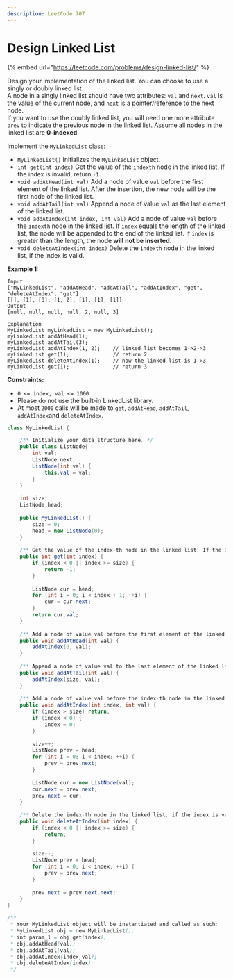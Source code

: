 ```yaml
---
description: LeetCode 707
---
```


# Design Linked List

{% embed url="https://leetcode.com/problems/design-linked-list/" %}

Design your implementation of the linked list. You can choose to use a singly or doubly linked list.\
A node in a singly linked list should have two attributes: `val` and `next`. `val` is the value of the current node, and `next` is a pointer/reference to the next node.\
If you want to use the doubly linked list, you will need one more attribute `prev` to indicate the previous node in the linked list. Assume all nodes in the linked list are **0-indexed**.

Implement the `MyLinkedList` class:

* `MyLinkedList()` Initializes the `MyLinkedList` object.
* `int get(int index)` Get the value of the `indexth` node in the linked list. If the index is invalid, return `-1`.
* `void addAtHead(int val)` Add a node of value `val` before the first element of the linked list. After the insertion, the new node will be the first node of the linked list.
* `void addAtTail(int val)` Append a node of value `val` as the last element of the linked list.
* `void addAtIndex(int index, int val)` Add a node of value `val` before the `indexth` node in the linked list. If `index` equals the length of the linked list, the node will be appended to the end of the linked list. If `index` is greater than the length, the node **will not be inserted**.
* `void deleteAtIndex(int index)` Delete the `indexth` node in the linked list, if the index is valid.

**Example 1:**

```
Input
["MyLinkedList", "addAtHead", "addAtTail", "addAtIndex", "get", "deleteAtIndex", "get"]
[[], [1], [3], [1, 2], [1], [1], [1]]
Output
[null, null, null, null, 2, null, 3]

Explanation
MyLinkedList myLinkedList = new MyLinkedList();
myLinkedList.addAtHead(1);
myLinkedList.addAtTail(3);
myLinkedList.addAtIndex(1, 2);    // linked list becomes 1->2->3
myLinkedList.get(1);              // return 2
myLinkedList.deleteAtIndex(1);    // now the linked list is 1->3
myLinkedList.get(1);              // return 3
```

**Constraints:**

* `0 <= index, val <= 1000`
* Please do not use the built-in LinkedList library.
* At most `2000` calls will be made to `get`, `addAtHead`, `addAtTail`,  `addAtIndex`and `deleteAtIndex`.

```java
class MyLinkedList {

    /** Initialize your data structure here. */
    public class ListNode{
        int val;
        ListNode next;
        ListNode(int val) {
            this.val = val;
        }
    }
    
    int size;
    ListNode head;
    
    public MyLinkedList() {
        size = 0;
        head = new ListNode(0);
    }
    
    /** Get the value of the index-th node in the linked list. If the index is invalid, return -1. */
    public int get(int index) {
        if (index < 0 || index >= size) {
            return -1;
        }
        
        ListNode cur = head;
        for (int i = 0; i < index + 1; ++i) {
            cur = cur.next;
        }
        return cur.val;
    }
    
    /** Add a node of value val before the first element of the linked list. After the insertion, the new node will be the first node of the linked list. */
    public void addAtHead(int val) {
        addAtIndex(0, val);
    }
    
    /** Append a node of value val to the last element of the linked list. */
    public void addAtTail(int val) {
        addAtIndex(size, val);
    }
    
    /** Add a node of value val before the index-th node in the linked list. If index equals to the length of linked list, the node will be appended to the end of linked list. If index is greater than the length, the node will not be inserted. */
    public void addAtIndex(int index, int val) {
        if (index > size) return;
        if (index < 0) {
            index = 0;
        }
        
        size++;
        ListNode prev = head;
        for (int i = 0; i < index; ++i) {
            prev = prev.next;
        }
        
        ListNode cur = new ListNode(val);
        cur.next = prev.next;
        prev.next = cur;
    }
    
    /** Delete the index-th node in the linked list, if the index is valid. */
    public void deleteAtIndex(int index) {
        if (index < 0 || index >= size) {
            return;
        }
        
        size--;
        ListNode prev = head;
        for (int i = 0; i < index; ++i) {
            prev = prev.next;
        }
        
        prev.next = prev.next.next;
    }
}

/**
 * Your MyLinkedList object will be instantiated and called as such:
 * MyLinkedList obj = new MyLinkedList();
 * int param_1 = obj.get(index);
 * obj.addAtHead(val);
 * obj.addAtTail(val);
 * obj.addAtIndex(index,val);
 * obj.deleteAtIndex(index);
 */
```
